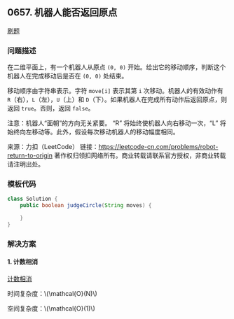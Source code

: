 <script src="https://cdn.bootcss.com/mathjax/2.7.7/MathJax.js?config=TeX-AMS-MML_HTMLorMML"></script>

## 0657. 机器人能否返回原点

[刷题](qu0657/solu/Solution.java)

### 问题描述

在二维平面上，有一个机器人从原点 `(0, 0)` 开始。给出它的移动顺序，判断这个机器人在完成移动后是否在 `(0, 0)` 处结束。

移动顺序由字符串表示。字符 `move[i]` 表示其第 `i` 次移动。机器人的有效动作有 `R`（右），`L`（左），`U`（上）和 `D`（下）。如果机器人在完成所有动作后返回原点，则返回 `true`。否则，返回 `false`。

注意：机器人“面朝”的方向无关紧要。 “R” 将始终使机器人向右移动一次，“L” 将始终向左移动等。此外，假设每次移动机器人的移动幅度相同。

来源：力扣（LeetCode）
链接：https://leetcode-cn.com/problems/robot-return-to-origin
著作权归领扣网络所有。商业转载请联系官方授权，非商业转载请注明出处。

### 模板代码

``` java
class Solution {
    public boolean judgeCircle(String moves) {

    }
}
```

### 解决方案

#### 1. 计数相消

[计数相消](qu0657/solu1/Solution.java)

时间复杂度：\\(\mathcal{O}(N)\\)

空间复杂度：\\(\mathcal{O}(1)\\)
